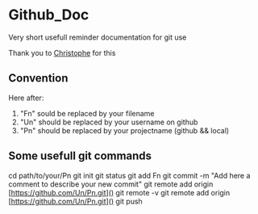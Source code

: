 # Github_Doc
Very short usefull reminder documentation for git use

Thank you to [Christophe](https://www.christopheducamp.com/2013/12/16/github-pour-nuls-partie-2/) for this 

## Convention
Here after:
1. "Fn" sould be replaced by your filename
2. "Un" should be replaced by your username on github
3. "Pn" should be replaced by your projectname (github && local)

## Some usefull git commands
cd path/to/your/Pn
git init
git status
git add Fn
git commit -m "Add here a comment to describe your new commit"
git remote add origin [https://github.com/Un/Pn.git]()
git remote -v
git remote add origin [https://github.com/Un/Pn.git]()
git push
